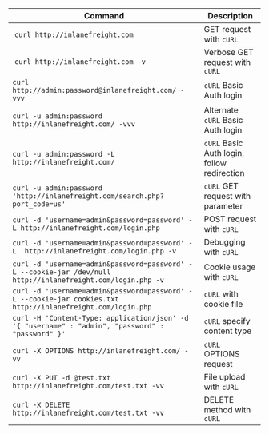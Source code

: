 | **Command** | **Description** |
| --------------|-------------------|
| `curl http://inlanefreight.com` | GET request with `cURL` |
| `curl http://inlanefreight.com -v` | Verbose GET request with `cURL` |
| `curl http://admin:password@inlanefreight.com/ -vvv` | `cURL` Basic Auth login |
| `curl -u admin:password  http://inlanefreight.com/ -vvv` | Alternate `cURL` Basic Auth login |
| `curl -u admin:password -L http://inlanefreight.com/` | `cURL` Basic Auth login, follow redirection |
| `curl -u admin:password 'http://inlanefreight.com/search.php?port_code=us'` | `cURL` GET request with parameter |
| `curl -d 'username=admin&password=password' -L http://inlanefreight.com/login.php` | POST request with `cURL` |
| `curl -d 'username=admin&password=password' -L  http://inlanefreight.com/login.php -v` | Debugging with `cURL` |
| `curl -d 'username=admin&password=password' -L --cookie-jar /dev/null  http://inlanefreight.com/login.php -v` | Cookie usage with `cURL` |
| `curl -d 'username=admin&password=password' -L --cookie-jar cookies.txt  http://inlanefreight.com/login.php` | `cURL` with cookie file |
| `curl -H 'Content-Type: application/json' -d '{ "username" : "admin", "password" : "password" }'` | `cURL` specify content type |
| `curl -X OPTIONS http://inlanefreight.com/ -vv` | `cURL` OPTIONS request |
| `curl -X PUT -d @test.txt http://inlanefreight.com/test.txt -vv` | File upload with `cURL` |
| `curl -X DELETE http://inlanefreight.com/test.txt -vv` | DELETE method with `cURL` |